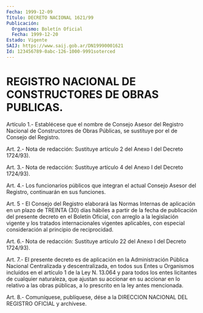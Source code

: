 ```yaml
---
Fecha: 1999-12-09
Título: DECRETO NACIONAL 1621/99
Publicación:
  Organismo: Boletín Oficial
  Fecha: 1999-12-20
Estado: Vigente
SAIJ: https://www.saij.gob.ar/DN19990001621
Id: 123456789-0abc-126-1000-9991soterced
---
```

# REGISTRO NACIONAL DE CONSTRUCTORES DE OBRAS PUBLICAS.

<a id="1"></a>
Artículo 1.- Establécese que el nombre de Consejo Asesor del Registro Nacional de Constructores de Obras Públicas, se sustituye por el de Consejo del Registro.

<a id="2"></a>
Art. 2.- Nota de redacción: Sustituye artículo 2 del Anexo I del Decreto 1724/93).

<a id="3"></a>
Art. 3.- Nota de redacción: Sustituye artículo 4 del Anexo I del Decreto 1724/93).

<a id="4"></a>
Art. 4.- Los funcionarios públicos que integran el actual Consejo Asesor del Registro, continuarán en sus funciones.

<a id="5"></a>
Art. 5 - El Consejo del Registro elaborará las Normas Internas de aplicación en un plazo de TREINTA (30) días hábiles a partir de la fecha de publicación del presente decreto en el Boletín Oficial, con arreglo a la legislación vigente y los tratados internacionales vigentes aplicables, con especial consideración al principio de reciprocidad.

<a id="6"></a>
Art. 6.- Nota de redacción: Sustituye artículo 22 del Anexo I del Decreto 1724/93).

<a id="7"></a>
Art. 7.- El presente decreto es de aplicación en la Administración Pública Nacional Centralizada y descentralizada, en todos sus Entes u Organismos incluídos en el artículo 1 de la Ley N. 13.064 y para todos los entes licitantes de cualquier naturaleza, que ajustan su accionar en su accionar en lo relativo a las obras públicas, a lo prescrito en la ley antes mencionada.

<a id="8"></a>
Art. 8.- Comuníquese, publíquese, dése a la DIRECCION NACIONAL DEL REGISTRO OFICIAL y archívese.